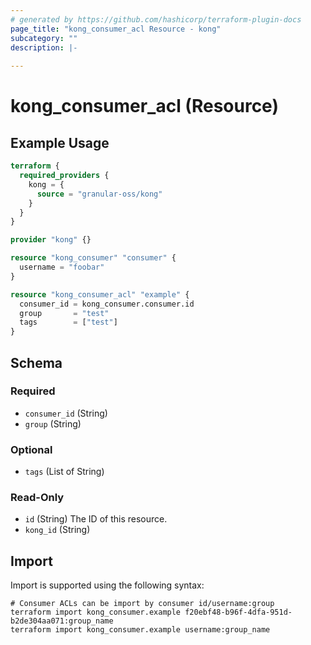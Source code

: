 ```yaml
---
# generated by https://github.com/hashicorp/terraform-plugin-docs
page_title: "kong_consumer_acl Resource - kong"
subcategory: ""
description: |-
  
---
```


# kong_consumer_acl (Resource)



## Example Usage

```terraform
terraform {
  required_providers {
    kong = {
      source = "granular-oss/kong"
    }
  }
}

provider "kong" {}

resource "kong_consumer" "consumer" {
  username = "foobar"
}

resource "kong_consumer_acl" "example" {
  consumer_id = kong_consumer.consumer.id
  group       = "test"
  tags        = ["test"]
}
```

<!-- schema generated by tfplugindocs -->
## Schema

### Required

- `consumer_id` (String)
- `group` (String)

### Optional

- `tags` (List of String)

### Read-Only

- `id` (String) The ID of this resource.
- `kong_id` (String)

## Import

Import is supported using the following syntax:

```shell
# Consumer ACLs can be import by consumer id/username:group
terraform import kong_consumer.example f20ebf48-b96f-4dfa-951d-b2de304aa071:group_name
terraform import kong_consumer.example username:group_name
```
